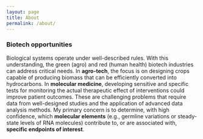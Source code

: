 ```yaml
---
layout: page
title: About
permalink: /about/
---
```


### Biotech opportunities  

Biological systems operate under well-described rules. With this understanding, the green (agro) and red (human health) biotech industries can address critical needs. In <b>agro-tech</b>, the focus is on designing crops capable of producing biomass that can be efficiently converted into hydrocarbons. In <b>molecular medicine</b>, developing sensitive and specific tests for monitoring the actual therapeutic effect of interventions could improve patient outcomes. These are challenging problems that require data from well-designed studies and the application of advanced data analysis methods. My primary concern is to determine, with high confidence, which <b>molecular elements</b> (e.g., germline variations or steady-state levels of RNA molecules) contribute to, or are associated with, <b>specific endpoints of interest</b>.  

